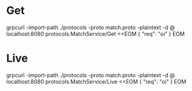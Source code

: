 # Get
grpcurl -import-path ./protocols -proto match.proto -plaintext -d @ localhost:8080 protocols.MatchService/Get <<EOM
{
"req": "oi"
}
EOM

# Live
grpcurl -import-path ./protocols -proto match.proto -plaintext -d @ localhost:8080 protocols.MatchService/Live <<EOM
{
"req": "oi"
}
EOM
